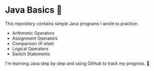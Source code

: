 # Java Basics 🚀

This repository contains simple Java programs I wrote to practice:

- Arithmetic Operators
- Assignment Operators
- Comparison (if-else)
- Logical Operators
- Switch Statements

I'm learning Java step by step and using GitHub to track my progress. 🌱


